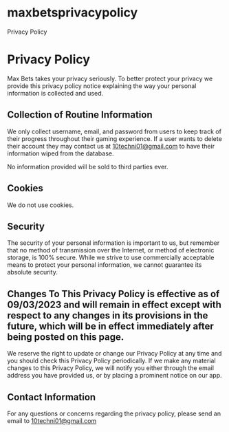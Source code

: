 # maxbetsprivacypolicy
Privacy Policy

# Privacy Policy

Max Bets takes your privacy seriously. To better protect your privacy we provide this privacy policy notice explaining the way your personal information is collected and used.


## Collection of Routine Information

We only collect username, email, and password from users to keep track of their progress throughout their gaming experience. If a user wants to delete their account they may contact us at 10techni01@gmail.com to have their information wiped from the database. 

No information provided will be sold to third parties ever.


## Cookies

We do not use cookies.

## Security

The security of your personal information is important to us, but remember that no method of transmission over the Internet, or method of electronic storage, is 100% secure. While we strive to use commercially acceptable means to protect your personal information, we cannot guarantee its absolute security.


## Changes To This Privacy Policy is effective as of 09/03/2023 and will remain in effect except with respect to any changes in its provisions in the future, which will be in effect immediately after being posted on this page.
We reserve the right to update or change our Privacy Policy at any time and you should check this Privacy Policy periodically. If we make any material changes to this Privacy Policy, we will notify you either through the email address you have provided us, or by placing a prominent notice on our app.


## Contact Information

For any questions or concerns regarding the privacy policy, please send an email to 10techni01@gmail.com
